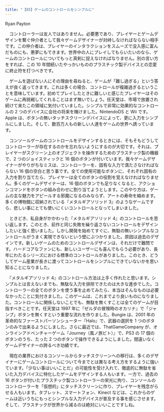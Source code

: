 ```yaml
---
title: "【85】ゲームのコントロールをシンプルに"
---
```



Ryan Payton


　コントローラーは友人ではありません。必要悪であり、プレイヤーとゲームデザインを繋ぐ仲介者として我々ゲームデザイナーが対峙しなければならない相手です。この仲介者は、プレイヤーのインタラクションをスムーズで没入感に富んだものにも、悪夢にもできます。世界中の人にプレイしてもらいたいのなら、ゲームのコントロールについてもっと真剣に捉えなければなりません。別の言い方をすれば、この 10 年間続いたやっかいもののプラスチック製デバイスとの恋愛に終止符を打つべきです。

　ゲームを遊ばない人にその理由を尋ねると、ゲームが「難し過ぎる」という答えが良く返ってきます。これは多くの場合、コントロールが複雑過ぎるということを意味しています。初めてプレイしたときに難しいと感じたプレイヤーはそのゲームに再挑戦してくれることはまず無いでしょう。任天堂は、市場で放置され続けて来たこの領域に気付いていました。シンプルで非常に効果的なコントロールの 2 つのデバイスに会社の将来を賭けました。NintendoDS と Wii です。Apple は、ボタンの無いタッチスクリーンデバイスによって、更に入力をシンプルにしました。そして、数百万人もの新しい人達をゲームの世界へ誘っています。

　コンソールゲームのコントロールをデザインするときには、そもそもどうしてコントローラーが存在するのかを忘れないようにするのが大切です。それは、プレイヤーがスクリーン上のオブジェクトを操作するためのプラスチック製の機器で、2 つのジョイスティックと 16 個のボタンが付いています。我々ゲームデザイナーがやりがちなミスは、コントローラーを、固有な入力で満たさなければならない 16 個の空白と思う事です。全ての使用可能なボタンに、それぞれ固有の入力を割り当てたら、プレイヤーは全てのボタンの役割を覚えなければなりません。多くのゲームデザイナーは、16 個のボタンでも足りなくなると、アクションコマンドをボタンの組み合わせに割り当てようとします。このやり方は、ゲームの主な魅力をアピールする邪魔になるのみならず、アートの寿命を縮めます。多くの博物館に収納されている『メタルギアソリッド 3』のようなゲームですら、悲しい事にとても使いにくいコントロールとなってしまいました。

　ときどき、私自身がかかわった『メタルギアソリッド 4』のコントロールを思い返します。このとき、前作と同じ失敗を繰り返さないコントロールをデザインしたいと強く思いました。しかし開発を始めてすぐに、無駄の無いシンプルなコントロールがうまく実現できないという壁にぶつかりました。原因は過去のデザインです。新しいゲームのためのコントロールデザインは、それだけで難問です。ハードコアなファンにも、新しいユーザーにも喜んでもらう必要があり、長年にわたるシリーズにおける標準のコントロールがありました。このとき、どうしてゲーム産業が長きに渡ってコントロールをシンプルにできていないかを思い知ることになりました。

　『メタルギアソリッド 4』のコントロール方法は上手く作れたと思います。シンプルとは言えないまでも、無駄な入力を排除できたのは大きな進歩でした。コントローラーの全てのボタンを使う事を止めてみたら、本当はそんなものは必要なかったことに気付きました。このゲームは、これまでより良いものになりました。コントロールに関係しないことでも、無駄を無くすことは全てのゲームが目指すべきことです。任天堂は 1997 年に『ゼルダの冒険時のオカリナ』で「ジャンプ」ボタンを無くすという重要な流れを作りました。Bungie は、2001 年の革命的なファーストパーソンシューター『Halo』で、武器の選択を 1 つのボタンのみで出来るようにしました。さらに最近では、ThatGameCompany が、オンラインアドベンチャーゲーム『Journey（風ノ旅ビト）』で、PS3 の 17 個のボタンのうち、たった 2 つのボタンで操作できるようにしました。間違いなくゲームデザイナーの誇るべき功績です。

　現在の業界におけるコンソールからタッチスクリーンへの移行は、多くのデザイナーにゲームコントロールについて今までとは異なる考え方をするように強いています。「少ない事はいいことだ」の可能性を受け入れて、徹底的に無駄を省いた入力デバイスに特化したゲームをデザインする人もいます。一方で、過去の 16 ボタンが付いたプラスチック製コントローラーの栄光に拘り、コンソールのコントローラーを「仮想的」にタッチスクリーンに作り、プレイヤーを残念がらせる人もいます。タブレット、スマートフォン、Kinect などは、これからのゲームは近いうちにもっとシンプルな入力デバイスが普及する事を感じさせます。そして、プラスチックが世界から減るのは絶対にいいことですしね。
